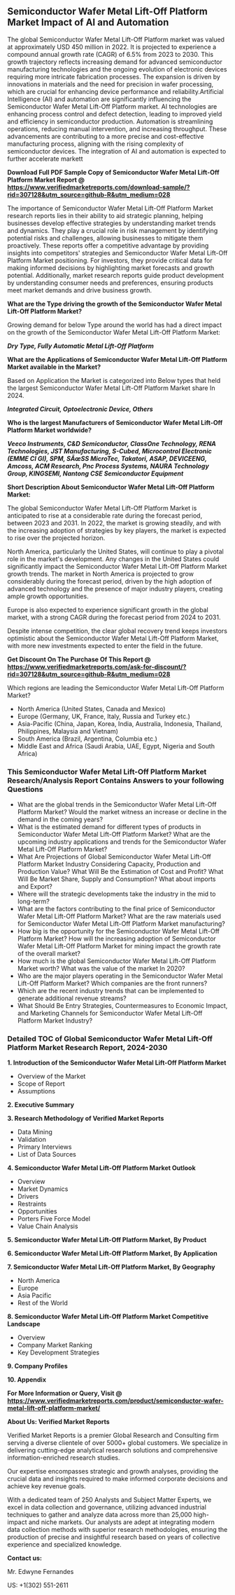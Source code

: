 <h2>Semiconductor Wafer Metal Lift-Off Platform Market Impact of AI and Automation</h2>The global Semiconductor Wafer Metal Lift-Off Platform market was valued at approximately USD 450 million in 2022. It is projected to experience a compound annual growth rate (CAGR) of 6.5% from 2023 to 2030. This growth trajectory reflects increasing demand for advanced semiconductor manufacturing technologies and the ongoing evolution of electronic devices requiring more intricate fabrication processes. The expansion is driven by innovations in materials and the need for precision in wafer processing, which are crucial for enhancing device performance and reliability.Artificial Intelligence (AI) and automation are significantly influencing the Semiconductor Wafer Metal Lift-Off Platform market. AI technologies are enhancing process control and defect detection, leading to improved yield and efficiency in semiconductor production. Automation is streamlining operations, reducing manual intervention, and increasing throughput. These advancements are contributing to a more precise and cost-effective manufacturing process, aligning with the rising complexity of semiconductor devices. The integration of AI and automation is expected to further accelerate markett</p><p id="" class=""><strong>Download Full PDF Sample Copy of Semiconductor Wafer Metal Lift-Off Platform Market Report @ <a href="https://www.verifiedmarketreports.com/download-sample/?rid=307128&utm_source=github-R&utm_medium=028" target="_blank">https://www.verifiedmarketreports.com/download-sample/?rid=307128&utm_source=github-R&utm_medium=028</a></strong></p><p>The importance of&nbsp;Semiconductor Wafer Metal Lift-Off Platform Market research reports lies in their ability to aid strategic planning, helping businesses develop effective strategies by understanding market trends and dynamics. They play a crucial role in risk management by identifying potential risks and challenges, allowing businesses to mitigate them proactively. These reports offer a competitive advantage by providing insights into competitors' strategies and Semiconductor Wafer Metal Lift-Off Platform Market positioning. For investors, they provide critical data for making informed decisions by highlighting market forecasts and growth potential. Additionally, market research reports guide product development by understanding consumer needs and preferences, ensuring products meet market demands and drive business growth.</p><p><strong>What are the&nbsp;Type driving the growth of the Semiconductor Wafer Metal Lift-Off Platform Market?</strong></p><p id="" class="">Growing demand for below Type around the world has had a direct impact on the growth of the Semiconductor Wafer Metal Lift-Off Platform Market:</p><em><strong>Dry Type, Fully Automatic Metal Lift-Off Platform</strong></em></p><strong>What are the&nbsp;Applications&nbsp;of Semiconductor Wafer Metal Lift-Off Platform Market available in the Market?</strong></p><p id="" class="">Based on Application the Market is categorized into Below types that held the largest Semiconductor Wafer Metal Lift-Off Platform Market share In 2024.</p><em><strong>Integrated Circuit, Optoelectronic Device, Others</strong></em></p><strong>Who is the largest Manufacturers of Semiconductor Wafer Metal Lift-Off Platform Market worldwide?</strong></p><p><em><strong>Veeco Instruments, C&D Semiconductor, ClassOne Technology, RENA Technologies, JST Manufacturing, S-Cubed, Microcontrol Electronic (EMME CI GI), SPM, SÃœSS MicroTec, Takatori, ASAP, DEVICEENG, Amcoss, ACM Research, Pnc Process Systems, NAURA Technology Group, KINGSEMI, Nantong CSE Semiconductor Equipment</strong></em></p><p id="" class=""><strong>Short Description About Semiconductor Wafer Metal Lift-Off Platform Market:</strong></p><p>The global Semiconductor Wafer Metal Lift-Off Platform Market is anticipated to rise at a considerable rate during the forecast period, between 2023 and 2031. In 2022, the market is growing steadily, and with the increasing adoption of strategies by key players, the market is expected to rise over the projected horizon.</p><p>North America, particularly the United States, will continue to play a pivotal role in the market's development. Any changes in the United States could significantly impact the Semiconductor Wafer Metal Lift-Off Platform Market growth trends. The market in North America is projected to grow considerably during the forecast period, driven by the high adoption of advanced technology and the presence of major industry players, creating ample growth opportunities.</p><p>Europe is also expected to experience significant growth in the global market, with a strong CAGR during the forecast period from 2024 to 2031.</p><p>Despite intense competition, the clear global recovery trend keeps investors optimistic about the Semiconductor Wafer Metal Lift-Off Platform Market, with more new investments expected to enter the field in the future.</p><p id="" class=""><strong>Get Discount On The Purchase Of This Report @ <a href="https://www.verifiedmarketreports.com/ask-for-discount/?rid=307128&utm_source=github-R&utm_medium=028" target="_blank">https://www.verifiedmarketreports.com/ask-for-discount/?rid=307128&utm_source=github-R&utm_medium=028</a></strong></p>Which regions are leading the Semiconductor Wafer Metal Lift-Off Platform Market?</p><ul><li>North America (United States, Canada and Mexico)</li><li>Europe (Germany, UK, France, Italy, Russia and Turkey etc.)</li><li>Asia-Pacific (China, Japan, Korea, India, Australia, Indonesia, Thailand, Philippines, Malaysia and Vietnam)</li><li>South America (Brazil, Argentina, Columbia etc.)</li><li>Middle East and Africa (Saudi Arabia, UAE, Egypt, Nigeria and South Africa)</li></ul><h3 id="" class="">This Semiconductor Wafer Metal Lift-Off Platform Market Research/Analysis Report Contains Answers to your following Questions</h3><ul><li>What are the global trends in the Semiconductor Wafer Metal Lift-Off Platform Market? Would the market witness an increase or decline in the demand in the coming years?</li><li>What is the estimated demand for different types of products in Semiconductor Wafer Metal Lift-Off Platform Market? What are the upcoming industry applications and trends for the Semiconductor Wafer Metal Lift-Off Platform Market?</li><li>What Are Projections of Global Semiconductor Wafer Metal Lift-Off Platform Market Industry Considering Capacity, Production and Production Value? What Will Be the Estimation of Cost and Profit? What Will Be Market Share, Supply and Consumption? What about imports and Export?</li><li>Where will the strategic developments take the industry in the mid to long-term?</li><li>What are the factors contributing to the final price of Semiconductor Wafer Metal Lift-Off Platform Market? What are the raw materials used for Semiconductor Wafer Metal Lift-Off Platform Market manufacturing?</li><li>How big is the opportunity for the Semiconductor Wafer Metal Lift-Off Platform Market? How will the increasing adoption of Semiconductor Wafer Metal Lift-Off Platform Market for mining impact the growth rate of the overall market?</li><li>How much is the global Semiconductor Wafer Metal Lift-Off Platform Market worth? What was the value of the market In 2020?</li><li>Who are the major players operating in the Semiconductor Wafer Metal Lift-Off Platform Market? Which companies are the front runners?</li><li>Which are the recent industry trends that can be implemented to generate additional revenue streams?</li><li>What Should Be Entry Strategies, Countermeasures to Economic Impact, and Marketing Channels for Semiconductor Wafer Metal Lift-Off Platform Market Industry?</li></ul><h3 id="" class="">Detailed TOC of Global Semiconductor Wafer Metal Lift-Off Platform Market Research Report, 2024-2030</h3><p id="" class=""><strong>1. Introduction of the Semiconductor Wafer Metal Lift-Off Platform Market</strong></p><ul><li>Overview of the Market</li><li>Scope of Report</li><li>Assumptions</li></ul><p id="" class=""><strong>2. Executive Summary</strong></p><p id="" class=""><strong>3. Research Methodology of Verified Market Reports</strong></p><ul><li>Data Mining</li><li>Validation</li><li>Primary Interviews</li><li>List of Data Sources</li></ul><p id="" class=""><strong>4. Semiconductor Wafer Metal Lift-Off Platform Market Outlook</strong></p><ul><li>Overview</li><li>Market Dynamics</li><li>Drivers</li><li>Restraints</li><li>Opportunities</li><li>Porters Five Force Model</li><li>Value Chain Analysis</li></ul><p id="" class=""><strong>5. Semiconductor Wafer Metal Lift-Off Platform Market, By Product</strong></p><p id="" class=""><strong>6. Semiconductor Wafer Metal Lift-Off Platform Market, By Application</strong></p><p id="" class=""><strong>7. Semiconductor Wafer Metal Lift-Off Platform Market, By Geography</strong></p><ul><li>North America</li><li>Europe</li><li>Asia Pacific</li><li>Rest of the World</li></ul><p id="" class=""><strong>8. Semiconductor Wafer Metal Lift-Off Platform Market Competitive Landscape</strong></p><ul><li>Overview</li><li>Company Market Ranking</li><li>Key Development Strategies</li></ul><p id="" class=""><strong>9. Company Profiles</strong></p><p id="" class=""><strong>10. Appendix</strong></p><p id="" class=""><strong>For More Information or Query, Visit @ <a href="https://www.verifiedmarketreports.com/product/semiconductor-wafer-metal-lift-off-platform-market/" target="_blank">https://www.verifiedmarketreports.com/product/semiconductor-wafer-metal-lift-off-platform-market/</a></strong></p><p id="" class=""><strong>About Us: Verified Market Reports</strong></p><p id="" class="">Verified Market Reports is a premier Global Research and Consulting firm serving a diverse clientele of over 5000+ global customers. We specialize in delivering cutting-edge analytical research solutions and comprehensive information-enriched research studies.</p><p id="" class="">Our expertise encompasses strategic and growth analyses, providing the crucial data and insights required to make informed corporate decisions and achieve key revenue goals.</p><p id="" class="">With a dedicated team of 250 Analysts and Subject Matter Experts, we excel in data collection and governance, utilizing advanced industrial techniques to gather and analyze data across more than 25,000 high-impact and niche markets. Our analysts are adept at integrating modern data collection methods with superior research methodologies, ensuring the production of precise and insightful research based on years of collective experience and specialized knowledge.</p><p id="" class=""><strong>Contact us:</strong></p><p id="" class="">Mr. Edwyne Fernandes</p><p id="" class="">US: +1(302) 551-2611</p>